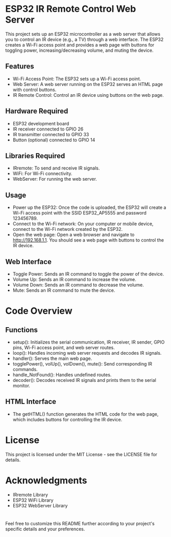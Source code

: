 # ESP32 IR Remote Control Web Server
This project sets up an ESP32 microcontroller as a web server that allows you to control an IR device (e.g., a TV) through a web interface. The ESP32 creates a Wi-Fi access point and provides a web page with buttons for toggling power, increasing/decreasing volume, and muting the device.

## Features
- Wi-Fi Access Point: The ESP32 sets up a Wi-Fi access point.
- Web Server: A web server running on the ESP32 serves an HTML page with control buttons.
- IR Remote Control: Control an IR device using buttons on the web page.

## Hardware Required
- ESP32 development board
- IR receiver connected to GPIO 26
- IR transmitter connected to GPIO 33
- Button (optional) connected to GPIO 14

## Libraries Required
- IRremote: To send and receive IR signals.
- WiFi: For Wi-Fi connectivity.
- WebServer: For running the web server.










## Usage
- Power up the ESP32: Once the code is uploaded, the ESP32 will create a Wi-Fi access point with the SSID ESP32_AP5555 and password 123456789.
- Connect to the Wi-Fi network: On your computer or mobile device, connect to the Wi-Fi network created by the ESP32.
- Open the web page: Open a web browser and navigate to http://192.168.1.1. You should see a web page with buttons to control the IR device.
## Web Interface
- Toggle Power: Sends an IR command to toggle the power of the device.
- Volume Up: Sends an IR command to increase the volume.
- Volume Down: Sends an IR command to decrease the volume.
- Mute: Sends an IR command to mute the device.
# Code Overview
## Functions
- setup(): Initializes the serial communication, IR receiver, IR sender, GPIO pins, Wi-Fi access point, and web server routes.
- loop(): Handles incoming web server requests and decodes IR signals.
- handler(): Serves the main web page.
- togglePower(), volUp(), volDown(), mute(): Send corresponding IR commands.
- handle_NotFound(): Handles undefined routes.
- decoder(): Decodes received IR signals and prints them to the serial monitor.
## HTML Interface
- The getHTML() function generates the HTML code for the web page, which includes buttons for controlling the IR device.

# License
This project is licensed under the MIT License - see the LICENSE file for details.

# Acknowledgments
- IRremote Library
- ESP32 WiFi Library
- ESP32 WebServer Library
#
Feel free to customize this README further according to your project's specific details and your preferences.
